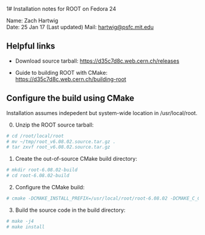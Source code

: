 1# Installation notes for ROOT on Fedora 24

Name: Zach Hartwig  
Date: 25 Jan 17 (Last updated)
Mail: hartwig@psfc.mit.edu

## Helpful links

 - Download source tarball:
   https://d35c7d8c.web.cern.ch/releases

 - Guide to building ROOT with CMake:
   https://d35c7d8c.web.cern.ch/building-root


## Configure the build using CMake

Installation assumes indepedent but system-wide location in /usr/local/root.

 0. Unzip the ROOT source tarball:
 ```bash
 # cd /root/local/root
 # mv ~/tmp/root_v6.08.02.source.tar.gz .
 # tar zxvf root_v6.08.02.source.tar.gz
 ```

 1. Create the out-of-source CMake build directory:
 ```bash
 # mkdir root-6.08.02-build
 # cd root-6.08.02-build
 ```

 2. Configure the CMake build:
 ```bash
 # cmake -DCMAKE_INSTALL_PREFIX=/usr/local/root/root-6.08.02 -DCMAKE_C_COMPILER=clang -DCMAKE_CXX_COMPILER=clang++ /usr/local/root/root-6.08.02
 ```

 3. Build the source code in the build directory:
 ```bash
 # make -j4
 # make install
 ```
